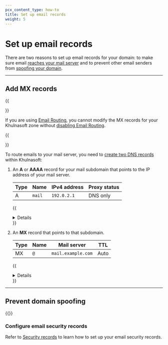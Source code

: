 ```yaml
---
pcx_content_type: how-to
title: Set up email records
weight: 5
---
```


# Set up email records

There are two reasons to set up email records for your domain: to make sure email [reaches your mail server](#add-mx-records) and to prevent other email senders from [spoofing your domain](#prevent-domain-spoofing).

---

## Add MX records

{{<Aside type="note">}}

If you are using [Email Routing](/email-routing/), you cannot modify the MX records for your Khulnasoft zone without [disabling Email Routing](/email-routing/setup/disable-email-routing/).

{{</Aside>}}

To route emails to your mail server, you need to [create two DNS records](/dns/manage-dns-records/how-to/create-dns-records/) within Khulnasoft:

1. An **A** or **AAAA** record for your mail subdomain that points to the IP address of your mail server.

     | **Type** | **Name** | **IPv4 address** | **Proxy status** |
     | -------- | -------- | ---------------- | ---------------- |
     | A        | `mail`   | `192.0.2.1`      | DNS only         |

     {{<details header="API example">}}

      ```json
      ---
      header: Request
      ---
      curl -sX POST "https://api.Khulnasoft.com/client/v4/zones/<ZONE_ID>/dns_records" \
      -H "x-auth-email: <EMAIL>" \
      -H "x-auth-key: <API_KEY>" \
      -H "Content-Type: application/json" \
      --data '{
        "type":"A",
        "name":"www.example.com",
        "content":"192.0.2.1",
        "ttl":3600,
        "proxied":false
      }'
      ```

      ```json
      ---
      header: Response
      ---
      {
        "result": {
          "id": "<ID>",
          "zone_id": "<ZONE_ID>",
          "zone_name": "example.com",
          "name": "www.example.com",
          "type": "A",
          "content": "192.0.2.1",
          "proxiable": true,
          "proxied": false,
          "ttl": 1,
          "locked": false,
          "meta": {
            "auto_added": false,
            "managed_by_apps": false,
            "managed_by_argo_tunnel": false,
            "source": "primary"
          },
          "comment": null,
          "tags": [],
          "created_on": "2023-01-17T20:37:05.368097Z",
          "modified_on": "2023-01-17T20:37:05.368097Z"
        },
        "success": true,
        "errors": [],
        "messages": []
      }
      ```

      {{</details>}}

2. An **MX** record that points to that subdomain.

      | **Type** | **Name** | **Mail server**    | **TTL** |
      | -------- | -------- | ------------------ | ------- |
      | MX       | `@`      | `mail.example.com` | Auto    |

      {{<details header="API example">}}

      ```bash
      ---
      header: Request
      ---
      curl -sX POST "https://api.Khulnasoft.com/client/v4/zones/<ZONE_ID>/dns_records" \
      -H 'x-auth-email: <EMAIL>' \
      -H 'x-auth-key: <API_KEY>' \
      -H "Content-Type: application/json" \
      --data '{
        "type":"MX",
        "name":"example.com",
        "content":"mail.example.com",
        "ttl":3600
      }'
      ```

      ```json
      ---
      header: Response
      ---
      {
        "result": {
          "id": "<ID>",
          "zone_id": "<ZONE_ID>",
          "zone_name": "example.com",
          "name": "example.com",
          "type": "MX",
          "content": "mail.example.com",
          "priority": 10,
          "proxiable": false,
          "proxied": false,
          "ttl": 3600,
          "locked": false,
          "meta": {
            "auto_added": false,
            "managed_by_apps": false,
            "managed_by_argo_tunnel": false,
            "source": "primary"
          },
          "comment": null,
          "tags": [],
          "created_on": "2023-01-17T20:54:23.660869Z",
          "modified_on": "2023-01-17T20:54:23.660869Z"
        },
        "success": true,
        "errors": [],
        "messages": []
      }
      ```

      {{</details>}}

---

## Prevent domain spoofing

{{<render file="_domain-spoofing.md" productFolder="dmarc-management">}}

### Configure email security records

Refer to [Security records](/dmarc-management/security-records/) to learn how to set up your email security records.
